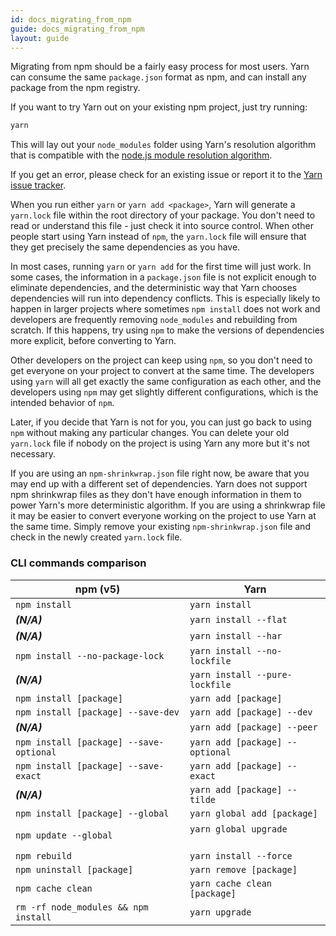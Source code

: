 ```yaml
---
id: docs_migrating_from_npm
guide: docs_migrating_from_npm
layout: guide
---
```


Migrating from npm should be a fairly easy process for most users. Yarn can
consume the same `package.json` format as npm, and can install any package from
the npm registry.

If you want to try Yarn out on your existing npm project, just try running:

```sh
yarn
```

This will lay out your `node_modules` folder using Yarn's resolution algorithm
that is compatible with the
[node.js module resolution algorithm](https://nodejs.org/api/modules.html#modules_all_together).

If you get an error, please check for an existing issue or report it to the
[Yarn issue tracker](https://github.com/yarnpkg/yarn/issues).

When you run either `yarn` or `yarn add <package>`, Yarn will generate a `yarn.lock` file within the root directory of your package. You don't need to read or understand this file - just check it into source control. When other people start using Yarn instead of `npm`, the `yarn.lock` file will ensure that they get precisely the same dependencies as you have.

In most cases, running `yarn` or `yarn add` for the first time will just work. In some cases, the information in a `package.json` file is not explicit enough to eliminate dependencies, and the deterministic way that Yarn chooses dependencies will run into dependency conflicts. This is especially likely to happen in larger projects where sometimes `npm install` does not work and developers are frequently removing `node_modules` and rebuilding from scratch. If this happens, try using `npm` to make the versions of dependencies more explicit, before converting to Yarn.

Other developers on the project can keep using `npm`, so you don't need to get everyone on your project to convert at the same time. The developers using `yarn` will all get exactly the same configuration as each other, and the developers using `npm` may get slightly different configurations, which is the intended behavior of `npm`.

Later, if you decide that Yarn is not for you, you can just go back to using `npm` without making any particular changes. You can delete your old `yarn.lock` file if nobody on the project is using Yarn any more but it's not necessary.

If you are using an `npm-shrinkwrap.json` file right now, be aware that you may
end up with a different set of dependencies. Yarn does not support npm
shrinkwrap files as they don't have enough information in them to power Yarn's
more deterministic algorithm. If you are using a shrinkwrap file it may be easier
to convert everyone working on the project to use Yarn at the same time. Simply remove
your existing `npm-shrinkwrap.json` file and check in the newly created `yarn.lock` file.

### CLI commands comparison <a class="toc" id="toc-cli-commands-comparison" href="#toc-cli-commands-comparison"></a>

| npm (v5)                                    | Yarn                                        |
| ------------------------------------------- | ------------------------------------------- |
| `npm install`                               | `yarn install`                              |
| ***(N/A)***                                 | `yarn install --flat`                       |
| ***(N/A)***                                 | `yarn install --har`                        |
| `npm install --no-package-lock`             | `yarn install --no-lockfile`                |
| ***(N/A)***                                 | `yarn install --pure-lockfile`              |
| `npm install [package]`                     | `yarn add [package]`                        |
| `npm install [package] --save-dev`          | `yarn add [package] --dev`                  |
| ***(N/A)***                                 | `yarn add [package] --peer`                 |
| `npm install [package] --save-optional`     | `yarn add [package] --optional`             |
| `npm install [package] --save-exact`        | `yarn add [package] --exact`                |
| ***(N/A)***                                 | `yarn add [package] --tilde`                |
| `npm install [package] --global`            | `yarn global add [package]`                 |
| `npm update --global`                       | `yarn global upgrade`                       |
| `npm rebuild`                               | `yarn install --force`                      |
| `npm uninstall [package]`                   | `yarn remove [package]`                     |
| `npm cache clean`                           | `yarn cache clean [package]`                |
| `rm -rf node_modules && npm install`        | `yarn upgrade`                              |
